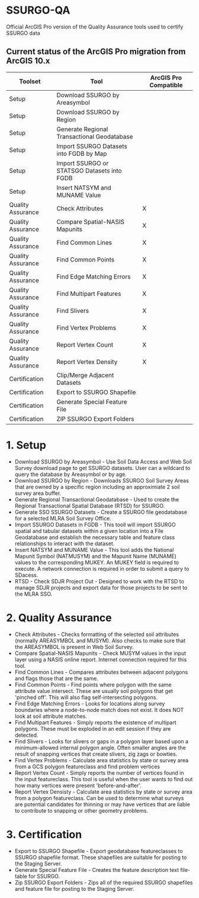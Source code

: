 # SSURGO-QA
Official ArcGIS Pro version of the Quality Assurance tools used to certify SSURGO data  

## Current status of the ArcGIS Pro migration from ArcGIS 10.x

Toolset|Tool|ArcGIS Pro Compatible|
--------------------------------------------------|-------------------------------------------------------------------|---------------------------|
Setup|Download SSURGO by Areasymbol||
Setup|Download SSURGO by Region||
Setup|Generate Regional Transactional Geodatabase||
Setup|Import SSURGO Datasets into FGDB by Map||
Setup|Import SSURGO or STATSGO Datasets into FGDB||
Setup|Insert NATSYM and MUNAME Value||
Quality Assurance|Check Attributes|X|
Quality Assurance|Compare Spatial-NASIS Mapunits|X|
Quality Assurance|Find Common Lines|X|
Quality Assurance|Find Common Points|X|
Quality Assurance|Find Edge Matching Errors|X|
Quality Assurance|Find Multipart Features|X|
Quality Assurance|Find Slivers|X|
Quality Assurance|Find Vertex Problems|X|
Quality Assurance|Report Vertex Count|X|
Quality Assurance|Report Vertex Density|X|
Certification|Clip/Merge Adjacent Datasets||
Certification|Export to SSURGO Shapefile||
Certification|Generate Special Feature File||
Certification|ZIP SSURGO Export Folders||

# 1. Setup
<ul> 
<li>Download SSURGO by Areasymbol - Use Soil Data Access and Web Soil Survey download page to get SSURGO datasets. User can a wildcard to query the database by Areasymbol or by age. </li>
<li>Download SSURGO by Region - Downloads SSURGO Soil Survey Areas that are owned by a specific region including an approximiate 2 soil survey area buffer. </li>
<li>Generate Regional Transactional Geodatabase - Used to create the Regional Transactional Spatial Database (RTSD) for SSURGO. </li>
<li>Generate SSO SSURGO Datasets - Create a SSURGO file geodatabase for a selected MLRA Soil Survey Office. </li>
<li>Import SSURGO Datasets in FGDB - This tooll will import SSURGO spatial and tabular datasets within a given location into a File Geodatabase and establish the necessary table and feature class relationships to interact with the dataset. </li>
<li>Insert NATSYM and MUNAME Value - This tool adds the National Mapunit Symbol (NATMUSYM) and the Mapunit Name (MUNAME) values to the corresponding MUKEY. An MUKEY field is required to execute. A network connection is required in order to submit a query to SDacess. </li>
<li>RTSD - Check SDJR Project Out - Designed to work with the RTSD to manage SDJR projects and export data for those projects to be sent to the MLRA SSO. </li>
</ul>

# 2. Quality Assurance

<ul>
<li> Check Attributes - Checks formatting of the selected soil attributes (normally AREASYMBOL and MUSYM). Also checks to make sure that the AREASYMBOL is present in Web Soil Survey.</li>
<li>Compare Spatial-NASIS Mapunits - Check MUSYM values in the input layer using a NASIS online report. Internet connection required for this tool. </li>
<li>Find Common Lines - Compares attributes between adjacent polygons and flags those that are the same. </li>
<li>Find Common Points - Find points where polygon with the same attribute value intersect. These are usually soil polygons that get 'pinched off'. This will also flag self-intersecting polygons.</li>
<li>Find Edge Matching Errors - Looks for locations along survey boundaries where a node-to-node match does not exist. It does NOT look at soil attribute matches. </li>
<li>Find Multipart Features - Simply reports the existence of multipart polygons. These must be exploded in an edit session if they are detected.</li>
<li>Find Slivers - Looks for slivers or gaps in a polygon layer based upon a minimum-allowed internal polygon angle. Often smaller angles are the result of snapping vertices that create slivers, zig zags or bowties. </li>
<li>Find Vertex Problems - Calculate area statistics by state or survey area from a GCS polygon featureclass and find problem vertices </li>
<li>Report Vertex Count - Simply reports the number of vertices found in the input featureclass. This tool is useful when the user wants to find out how many vertices were present 'before-and-after'. </li>
<li>Report Vertex Densisty - Calculate area statistics by state or survey area from a  polygon featureclass. Can be used to determine what surveys are potential candidates for thinning or may have vertices that are liable to contribute to snapping or other geometry problems. </li>
</ul>

# 3. Certification

<ul>
<li>Export to SSURGO Shapefile - Export geodatabase featureclasses to SSURGO shapefile format. These shapefiles are suitable for posting to the Staging Server. </li>
<li>Generate Special Feature File - Creates the feature description text file-table for SSURGO. </li>
<li>Zip SSURGO Export Folders - Zips all of the required SSURGO shapefiles and feature file for posting to the Staging Server. </li>
